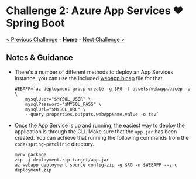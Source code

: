 # Challenge 2: Azure App Services :heart: Spring Boot

[< Previous Challenge](./solution-01.md) - **[Home](../README.md)** - [Next Challenge >](./solution-03.md)

## Notes & Guidance

- There's a number of different methods to deploy an App Services instance, you can use the included [webapp.bicep](./assets/webapp.bicep) file for that. 

    ```shell
    WEBAPP=`az deployment group create -g $RG -f assets/webapp.bicep -p \
        mysqlUser="$MYSQL_USER" \
        mysqlPassword="$MYSQL_PASS" \
        mysqlUrl="$MYSQL_URL" \
        --query properties.outputs.webAppName.value -o tsv`
    ```

- Once the App Service is up and running, the easiest way to deploy the application is through the CLI. Make sure that the `app.jar` has been created. You can achieve that running the following commands from the `code/spring-petclinic` directory.

    ```shell
    mvnw package
    zip -j deployment.zip target/app.jar
    az webapp deployment source config-zip -g $RG -n $WEBAPP --src deployment.zip
    ```
